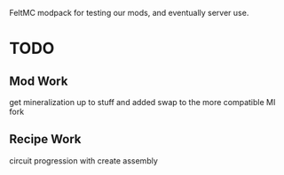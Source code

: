 FeltMC modpack for testing our mods, and eventually server use.

# TODO
## Mod Work
get mineralization up to stuff and added
swap to the more compatible MI fork

## Recipe Work
circuit progression with create assembly
